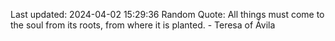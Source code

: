 Last updated: 2024-04-02 15:29:36
Random Quote: All things must come to the soul from its roots, from where it is planted. - Teresa of Ávila